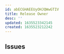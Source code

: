 ```yaml
---
id: abECGHAEEUyOHJQWwGTIV
title: Release Owner
desc: ''
updated: 1635523342145
created: 1635523212242
---
```


<!-- 
Docs: [[area.product.sop.early-seed-release]]
-->


## Issues

